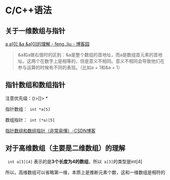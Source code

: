 # C/C++语法

## 关于一维数组与指针

[a a[0] &a &a[0]的理解 - feng..liu - 博客园](https://www.cnblogs.com/fengliu-/p/10960387.html)

> &a和a做右值时的区别：&a是整个数组的首地址，而a是数组首元素的首地址。这两个在数字上是相等的，但是意义不相同。意义不相同会导致他们在参与运算的时候有不同的表现。（比如a + 1和&a + 1）

## 指针数组和数组指针

注意优先级：()>[]> *

指针数组：` int *a[5]`

数组指针：` int (*a)[5]`

[指针数组和数组指针（非常易懂）-CSDN博客](https://blog.csdn.net/itszok/article/details/121198169)

## 对于高维数组（主要是二维数组）的理解

` int a[3][4]` 表示的是**3个长度为4的数组**，所以` a[3]`的类型是int[4] 

所以，高维数组可以省略第一维，本质上是推断元素个数，这和一维数组是相符的
